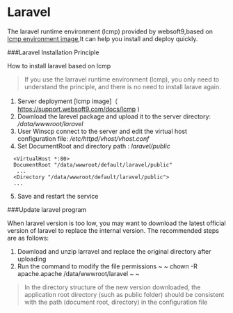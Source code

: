 # Laravel

The  laravel runtime environment (lcmp) provided by websoft9,based on [lcmp environment image](https://support.websoft9.com/docs/lcmp),It can help you install and deploy quickly.

###Laravel Installation Principle

How to install laravel  based on lcmp

>If you use the larravel runtime environment (lcmp), you only need to understand the principle, and there is no need to install larave again.


1. Server deployment [lcmp image]（ https://support.websoft9.com/docs/lcmp )
2. Download the larevel package and upload it to the server directory: */data/wwwroot/laravel*
3. User Winscp connect to the server and edit the virtual host configuration file: */etc/httpd/vhost/vhost.conf* 
4. Set  DocumentRoot and directory path : *laravel/public*
 ~~~
   <VirtualHost *:80>
   DocumentRoot "/data/wwwroot/default/laravel/public"
    ...
   <Directory "/data/wwwroot/default/laravel/public">
   ...
   ~~~
5. Save and restart the service

###Update laravel program  

When laravel version is too low, you may want to download the latest official version of laravel to replace the internal version. The recommended steps are as follows:

1. Download and unzip larravel and replace the original directory after uploading
2. Run the command to modify the file permissions
~ ~
chown -R apache.apache /data/wwwroot/laravel
~ ~

>In the directory structure of the new version downloaded, the application root directory (such as public folder) should be consistent with the path (document root, directory) in the configuration file